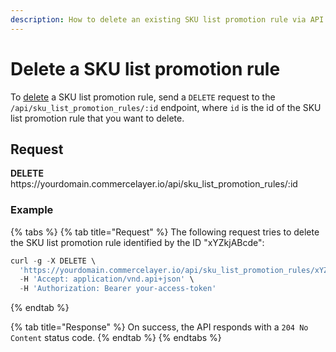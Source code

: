 ```yaml
---
description: How to delete an existing SKU list promotion rule via API
---
```


# Delete a SKU list promotion rule

To <a href="https://docs.commercelayer.io/developers/deleting-resources" target="_blank">delete</a> a SKU list promotion rule, send a `DELETE` request to the `/api/sku_list_promotion_rules/:id` endpoint, where `id` is the id of the SKU list promotion rule that you want to delete.

## Request

**DELETE** https://<i></i>yourdomain.commercelayer.io/api/sku_list_promotion_rules/:id

### Example

{% tabs %}
{% tab title="Request" %}
The following request tries to delete the SKU list promotion rule identified by the ID "xYZkjABcde":

```javascript
curl -g -X DELETE \
  'https://yourdomain.commercelayer.io/api/sku_list_promotion_rules/xYZkjABcde' \
  -H 'Accept: application/vnd.api+json' \
  -H 'Authorization: Bearer your-access-token'
```
{% endtab %}

{% tab title="Response" %}
On success, the API responds with a `204 No Content` status code.
{% endtab %}
{% endtabs %}

